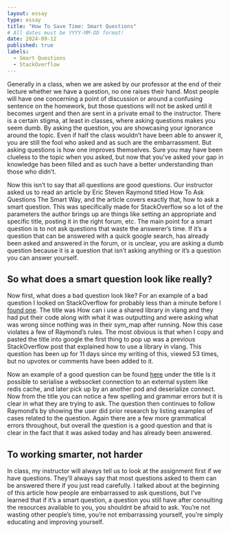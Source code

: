```yaml
---
layout: essay
type: essay
title: "How To Save Time: Smart Questions"
# All dates must be YYYY-MM-DD format!
date: 2024-09-12
published: true
labels:
  - Smart Questions
  - StackOverflow
---
```

Generally in a class, when we are asked by our professor at the end of their lecture whether we have a question, no one raises their hand. Most people will have one concerning a point of discussion or around a confusing sentence on the homework, but those questions will not be asked until it becomes urgent and then are sent in a private email to the instructor. There is a certain stigma, at least in classes, where asking questions makes you seem dumb. By asking the question, you are showcasing your ignorance around the topic. Even if half the class wouldn’t have been able to answer it, you are still the fool who asked and as such are the embarrassment. But asking questions is how one improves themselves. Sure you may have been clueless to the topic when you asked, but now that you’ve asked your gap in knowledge has been filled and as such have a better understanding than those who didn’t. 

Now this isn’t to say that all questions are good questions. Our instructor asked us to read an article by Eric Steven Raymond titled How To Ask Questions The Smart Way, and the article covers exactly that, how to ask a smart question. This was specifically made for StackOverflow so a lot of the parameters the author brings up are things like setting an appropriate and specific title, posting it in the right forum, etc. The main point for a smart question is to not ask questions that waste the answerer’s time. If it’s a question that can be answered with a quick google search, has already been asked and answered in the forum, or is unclear, you are asking a dumb question because it is a question that isn’t asking anything or it’s a question you can answer yourself.

## So what does a smart question look like really?
Now first, what does a bad question look like? For an example of a bad question I looked on StackOverflow for probably less than a minute before I [found one](https://stackoverflow.com/questions/78937154/how-can-i-use-a-shared-library-in-vlang). The title was How can i use a shared library in vlang and they had put their code along with what it was outputting and were asking what was wrong since nothing was in their sym_map after running. Now this case violates a few of Raymond’s rules. The most obvious is that when I copy and pasted the title into google the first thing to pop up was a previous StackOverflow post that explained how to use a library in vlang. This question has been up for 11 days since my writing of this, viewed 53 times, but no upvotes or comments have been added to it.

Now an example of a good question can be found [here](https://stackoverflow.com/questions/78980957/is-it-possible-to-serialise-a-websocket-connection-to-an-external-system-like-re) under the title Is it possible to serialise a websocket connection to an external system like redis cache, and later pick up by an another pod and deserialize connect. Now from the title you can notice a few spelling and grammar errors but it is clear in what they are trying to ask. The question then continues to follow Raymond’s by showing the user did prior research by listing examples of cases related to the question. Again there are a few more grammatical errors throughout, but overall the question is a good question and that is clear in the fact that it was asked today and has already been answered.

## To working smarter, not harder
In class, my instructor will always tell us to look at the assignment first if we have questions. They’ll always say that most questions asked to them can be answered there if you just read carefully. I talked about at the beginning of this article how people are embarrassed to ask questions, but I’ve learned that if it’s a smart question, a question you still have after consulting the resources available to you, you shouldnt be afraid to ask. You’re not wasting other people’s time, you’re not embarrassing yourself, you’re simply educating and improving yourself.

